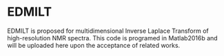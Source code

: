 # EDMILT
EDMILT is proposed for multidimensional Inverse Laplace Transform of high-resolution NMR spectra.
This code is programed in Matlab2016b and will be uploaded here upon the acceptance of related works.

